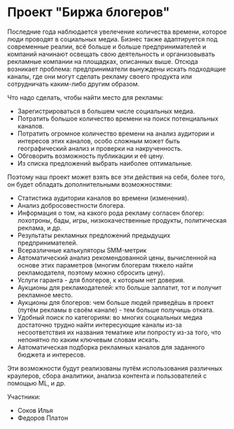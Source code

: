 # Проект "Биржа блогеров"

Последние года наблюдается увелечение количества времени, которое люди проводят в социальных медиа.
Бизнес также адаптируется под современные реалии, всё больше и больше предпринимателей и компаний начинают освещать свою деятельность и организовывать рекламные компании на площадках, описанных выше. Отсюда возникает проблема: предприниматели вынуждены искать подходящие каналы, где они могут сделать рекламу своего продукта или сотрудничать каким-либо другим образом.

Что надо сделать, чтобы найти место для рекламы:
 * Зарегистрироваться в большем числе социальных медиа.
 * Потратить большое количество времени на поиск потенциальных каналов.
 * Потратить огромное количество времени на анализ аудитории и интересов этих каналов, особо сложным может быть географический анализ и проверки на накрученность.
 * Обговорить возможность публикации и её цену.
 * Из списка предложений выбрать наиболее оптимальные.
 
Поэтому наш проект может взять все эти действия на себя, более того, он будет обладать дополнительными возможностями:
* Статистика аудитории каналов во времени (изменения).
* Анализ добросовестности блогера.
* Информация о том, на какого рода рекламу согласен блогер: лохотроны, бады, игры, низкокачественные продукты, политическая реклама, и др.
* Результаты рекламных предложений предыдущих предпринимателей.
* Всеразличные калькуляторы SMM-метрик
* Автоматический анализ рекомендованной цены, вычисленной на основе этих параметров (многим блогерам тяжело найти рекламодателя, поэтому можно сбросить цену).
* Услуги гаранта - для блогеров, к которым нет доверия.
* Аукционы для рекламодателей: кто больше заплатит, тот и получит рекламное место.
* Аукционы для блогеров: чем больше людей приведёшь в проект (путём рекламы в своём канале) - тем больше получишь отката.
* Удобный поиск по категориям: во многих социальных медиа достаточно трудно найти интересующие каналы из-за несоответствия их названия тематике или попросту из-за того, что непонятно по каким ключевым словам искать. 
* Автоматическая подборка рекламных каналов для заданного бюджета и интересов. 

Эти возможности будут реализованы путём использования различных краулеров, сбора аналитики, анализа контента и пользователей с помощью ML, и др.

Участники: 
 * Соков Илья
 * Федоров Платон
